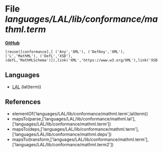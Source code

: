 # File _languages/LAL/lib/conformance/mathml.term_
**[GitHub](https://github.com/softlang/yas/blob/master/languages/LAL/lib/conformance/mathml.term)**
```
[reuse([conformance],[ ('Any','XML'), ('DefAny','XML'), ('L','MathML'), ('DefL','XSD'), (defL,'MathMLSchema')]),link('XML','https://www.w3.org/XML'),link('XSD','https://www.w3.org/XML/Schema'),link('MathML','https://www.w3.org/TR/MathML3'),link('MathMLSchema','https://www.w3.org/Math/XMLSchema')].
```

## Languages
* [LAL](../languages/LAL.md) (lal(term))

## References
* elementOf('languages/LAL/lib/conformance/mathml.term',lal(term))
* mapsTo(parse,['languages/LAL/lib/conformance/mathml.lal'],['languages/LAL/lib/conformance/mathml.term'])
* mapsTo(deps,['languages/LAL/lib/conformance/mathml.term'],['languages/LAL/lib/conformance/mathml.deps'])
* mapsTo(transform,['languages/LAL/lib/conformance/mathml.term'],['languages/LAL/lib/conformance/mathml.term2'])
